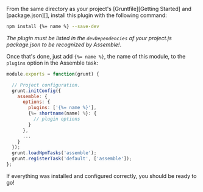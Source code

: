From the same directory as your project's [Gruntfile][Getting Started] and [package.json][], install this plugin with the following command:

```bash
npm install {%= name %} --save-dev
```

_The plugin must be listed in the `devDependencies` of your project.js package.json to be recognized by Assemble!_.

Once that's done, just add `{%= name %}`, the name of this module, to the `plugins` option in the Assemble task:


```js
module.exports = function(grunt) {

  // Project configuration.
  grunt.initConfig({
    assemble: {
      options: {
        plugins: ['{%= name %}'],
        {%= shortname(name) %}: {
          // plugin options
        }
      },
      ...
    }
  });
  grunt.loadNpmTasks('assemble');
  grunt.registerTask('default', ['assemble']);
};
```

If everything was installed and configured correctly, you should be ready to go!